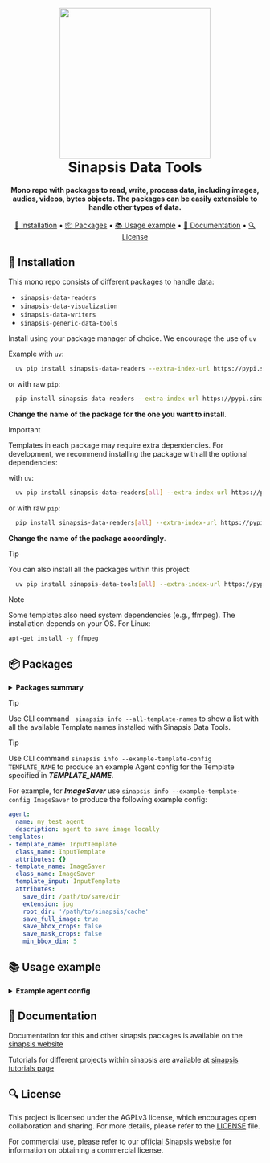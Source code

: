 <h1 align="center">
<br>
<a href="https://sinapsis.tech/">
  <img
    src="https://github.com/Sinapsis-AI/brand-resources/blob/main/sinapsis_logo/4x/logo.png?raw=true"
    alt="" width="300">
</a>

<br>
Sinapsis Data Tools
<br>
</h1>

<h4 align="center"> Mono repo with packages to read, write, process data, including images, audios, videos, bytes objects. The packages
can be easily extensible to handle other types of data.</h4>

<p align="center">
<a href="#installation">🐍 Installation</a> •
<a href="#packages">📦 Packages</a> •
<a href="#usage">📚 Usage example</a> •
<a href="#documentation">📙 Documentation</a> •
<a href="#license">🔍 License</a>
</p>

<h2 id="installation">🐍 Installation</h2>

This mono repo consists of different packages to handle data:

* <code>sinapsis-data-readers</code>
* <code>sinapsis-data-visualization</code>
* <code>sinapsis-data-writers</code>
* <code>sinapsis-generic-data-tools</code>

Install using your package manager of choice. We encourage the use of <code>uv</code>

Example with <code>uv</code>:

```bash
  uv pip install sinapsis-data-readers --extra-index-url https://pypi.sinapsis.tech
```
 or with raw <code>pip</code>:
```bash
  pip install sinapsis-data-readers --extra-index-url https://pypi.sinapsis.tech
```


**Change the name of the package for the one you want to install**.

> [!IMPORTANT]
> Templates in each package may require extra dependencies. For development, we recommend installing the package with all the optional dependencies:
>

with <code>uv</code>:

```bash
  uv pip install sinapsis-data-readers[all] --extra-index-url https://pypi.sinapsis.tech
```
 or with raw <code>pip</code>:
```bash
  pip install sinapsis-data-readers[all] --extra-index-url https://pypi.sinapsis.tech
```


**Change the name of the package accordingly**.

> [!TIP]
> You can also install all the packages within this project:
>
```bash
  uv pip install sinapsis-data-tools[all] --extra-index-url https://pypi.sinapsis.tech
```
> [!NOTE]
> Some templates also need system dependencies (e.g., ffmpeg). The installation
> depends on your OS. For Linux:
>
```bash
apt-get install -y ffmpeg
```

<h2 id="packages">📦 Packages</h2>
<details id='packages'><summary><strong><span style="font-size: 1.0em;"> Packages summary</span></strong></summary>


- **Sinapsis Data Readers**
    - **Audio Readers**\
    _Read audio files from several formats using Pydub, Soundfile, among others._
    - **Dataset Readers**\
    _Read and manipulate tabular datasets from the scikit libraries, among others._
    - **Image Readers**\
    _Read and manipulate images from COCO, paths in CSVs, whole folders, etc._
    - **Text Readers**\
    _Read text data from a simple string and other sources._
    - **Video Readers**\
    _Read videoframes using CV2, Dali, FFMPEG, Torch, among others._

- **Sinapsis Data Visualization**\
_Visualize data distributions and manifolds, as well as draw all kinds of annotations on images, such as bounding boxes, keypoints, labels, oriented bounding boxes, segmentation masks, etc._
- **Sinapsis Data Writers**\
_Write data to many kinds of files._
    - **Annotation Writers**\
    _Save text annotations to JSON, geometries to polygons, etc._
    - **Audio Writers**\
    _Save to audio files using Soundfile, among others._
    - **Image Writers**
    _Save to image files using CV2, among others._
    - **Video Writers**\
    _Save to video files using CV2 or FFMPEG, among others._
- **Sinapsis Generic Data Tools**\
_Wide range of miscellaneous tools to manipulate your data._
</details>

> [!TIP]
> Use CLI command ``` sinapsis info --all-template-names``` to show a list with all the available Template names installed with Sinapsis Data Tools.

> [!TIP]
> Use CLI command ```sinapsis info --example-template-config TEMPLATE_NAME``` to produce an example Agent config for the Template specified in ***TEMPLATE_NAME***.

For example, for ***ImageSaver*** use ```sinapsis info --example-template-config ImageSaver``` to produce the following example config:


```yaml
agent:
  name: my_test_agent
  description: agent to save image locally
templates:
- template_name: InputTemplate
  class_name: InputTemplate
  attributes: {}
- template_name: ImageSaver
  class_name: ImageSaver
  template_input: InputTemplate
  attributes:
    save_dir: /path/to/save/dir
    extension: jpg
    root_dir: '/path/to/sinapsis/cache'
    save_full_image: true
    save_bbox_crops: false
    save_mask_crops: false
    min_bbox_dim: 5
```


<h2 id="usage">📚 Usage example</h2>
<details id='usage'><summary><strong><span style="font-size: 1.0em;"> Example agent config</span></strong></summary>
You can copy and paste the following config and run it using the sinapsis cli, changing the <code>data_dir</code> attribute in the <code>FolderImageDatasetCV2</code> and the <code>root_dir</code> attribute in the <code>ImageSaver</code> template

```yaml
agent:
  name: my_test_agent
  description: agent to save image locally
templates:
- template_name: InputTemplate
  class_name: InputTemplate
  attributes: {}
- template_name: FolderImageDatasetCV2
  class_name: FolderImageDatasetCV2
  attributes:
    data_dir: /path/to/image
    pattern: '**/*'
    batch_size: 1
    load_on_init: true
    label_path_index: 0
    is_ground_truth: false

- template_name: ImageSaver
  class_name: ImageSaver
  template_input: FolderImageDatasetCV2
  attributes:
    save_dir: /path/to/save/dir
    extension: jpg
    root_dir: '/path/to/sinapsis/cache'
    save_full_image: true
    save_bbox_crops: false
    save_mask_crops: false
    min_bbox_dim: 5
```

To run, simply use:

```bash
sinapsis run name_of_the_config.yml
```
</details>

<h2 id="documentation">📙 Documentation</h2>

Documentation for this and other sinapsis packages is available on the [sinapsis website](https://docs.sinapsis.tech/docs)

Tutorials for different projects within sinapsis are available at [sinapsis tutorials page](https://docs.sinapsis.tech/tutorials)

<h2 id="license">🔍 License</h2>

This project is licensed under the AGPLv3 license, which encourages open collaboration and sharing. For more details, please refer to the [LICENSE](LICENSE) file.

For commercial use, please refer to our [official Sinapsis website](https://sinapsis.tech) for information on obtaining a commercial license.



